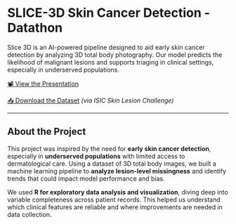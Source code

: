 # SLICE-3D Skin Cancer Detection - Datathon
Slice 3D is an AI-powered pipeline designed to aid early skin cancer detection by analyzing 3D total body photography. Our model predicts the likelihood of malignant lesions and supports triaging in clinical settings, especially in underserved populations.

[📽️ View the Presentation](https://docs.google.com/presentation/d/1HVV0XMw2ewPjJDc42jUARw4lu4iKR50l5jvVxR1PcPQ/edit?usp=sharing)

[📥 Download the Dataset](https://drive.google.com/drive/folders/1QERvbpXwIlfCeM1OxMIRUwKniZLRxXrz) *(via ISIC Skin Lesion Challenge)*

---

## About the Project

This project was inspired by the need for **early skin cancer detection**, especially in **underserved populations** with limited access to dermatological care. Using a dataset of 3D total body images, we built a machine learning pipeline to **analyze lesion-level missingness** and identify trends that could impact model performance and bias.

We used **R for exploratory data analysis and visualization**, diving deep into variable completeness across patient records. This helped us understand which clinical features are reliable and where improvements are needed in data collection.
